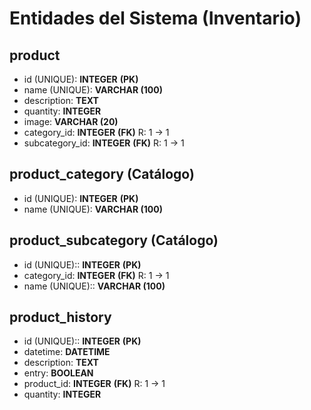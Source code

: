# Entidades del Sistema (Inventario)

## product

- id (UNIQUE): **INTEGER** **(PK)**
- name (UNIQUE): **VARCHAR (100)**
- description: **TEXT**
- quantity: **INTEGER**
- image: **VARCHAR (20)**
- category_id: **INTEGER** **(FK)** R: 1 -> 1
- subcategory_id: **INTEGER** **(FK)** R: 1 -> 1

## product_category **(Catálogo)**

- id (UNIQUE): **INTEGER** **(PK)**
- name (UNIQUE): **VARCHAR (100)**

## product_subcategory **(Catálogo)**

- id (UNIQUE):: **INTEGER** **(PK)**
- category_id: **INTEGER** **(FK)** R: 1 -> 1
- name (UNIQUE):: **VARCHAR (100)**

## product_history

- id (UNIQUE):: **INTEGER** **(PK)**
- datetime: **DATETIME**
- description: **TEXT**
- entry: **BOOLEAN**
- product_id: **INTEGER** **(FK)** R: 1 -> 1
- quantity: **INTEGER**
